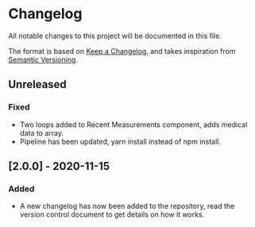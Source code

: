 # Changelog

All notable changes to this project will be documented in this file.

The format is based on [Keep a Changelog](https://keepachangelog.com/en/1.0.0/),
and takes inspiration from [Semantic Versioning](https://semver.org/spec/v2.0.0.html).
## Unreleased

### Fixed
- Two loops added to Recent Measurements component, adds medical data to array.
- Pipeline has been updated, yarn install instead of npm install.

## [2.0.0] - 2020-11-15
### Added
- A new changelog has now been added to the repository, read the version control document to get details on how it works.


